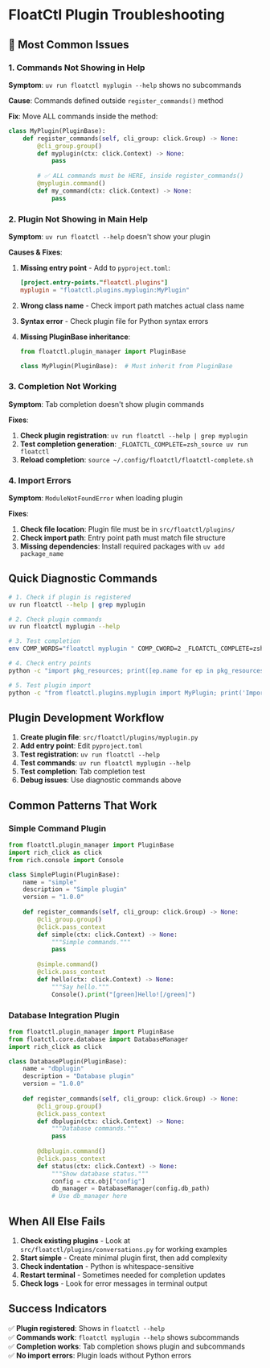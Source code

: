 # FloatCtl Plugin Troubleshooting

## 🚨 Most Common Issues

### 1. Commands Not Showing in Help

**Symptom**: `uv run floatctl myplugin --help` shows no subcommands

**Cause**: Commands defined outside `register_commands()` method

**Fix**: Move ALL commands inside the method:

```python
class MyPlugin(PluginBase):
    def register_commands(self, cli_group: click.Group) -> None:
        @cli_group.group()
        def myplugin(ctx: click.Context) -> None:
            pass
        
        # ✅ ALL commands must be HERE, inside register_commands()
        @myplugin.command()
        def my_command(ctx: click.Context) -> None:
            pass
```

### 2. Plugin Not Showing in Main Help

**Symptom**: `uv run floatctl --help` doesn't show your plugin

**Causes & Fixes**:

1. **Missing entry point** - Add to `pyproject.toml`:
   ```toml
   [project.entry-points."floatctl.plugins"]
   myplugin = "floatctl.plugins.myplugin:MyPlugin"
   ```

2. **Wrong class name** - Check import path matches actual class name

3. **Syntax error** - Check plugin file for Python syntax errors

4. **Missing PluginBase inheritance**:
   ```python
   from floatctl.plugin_manager import PluginBase
   
   class MyPlugin(PluginBase):  # Must inherit from PluginBase
   ```

### 3. Completion Not Working

**Symptom**: Tab completion doesn't show plugin commands

**Fixes**:

1. **Check plugin registration**: `uv run floatctl --help | grep myplugin`
2. **Test completion generation**: `_FLOATCTL_COMPLETE=zsh_source uv run floatctl`
3. **Reload completion**: `source ~/.config/floatctl/floatctl-complete.sh`

### 4. Import Errors

**Symptom**: `ModuleNotFoundError` when loading plugin

**Fixes**:

1. **Check file location**: Plugin file must be in `src/floatctl/plugins/`
2. **Check import path**: Entry point path must match file structure
3. **Missing dependencies**: Install required packages with `uv add package_name`

## Quick Diagnostic Commands

```bash
# 1. Check if plugin is registered
uv run floatctl --help | grep myplugin

# 2. Check plugin commands
uv run floatctl myplugin --help

# 3. Test completion
env COMP_WORDS="floatctl myplugin " COMP_CWORD=2 _FLOATCTL_COMPLETE=zsh_complete uv run floatctl

# 4. Check entry points
python -c "import pkg_resources; print([ep.name for ep in pkg_resources.iter_entry_points('floatctl.plugins')])"

# 5. Test plugin import
python -c "from floatctl.plugins.myplugin import MyPlugin; print('Import successful')"
```

## Plugin Development Workflow

1. **Create plugin file**: `src/floatctl/plugins/myplugin.py`
2. **Add entry point**: Edit `pyproject.toml`
3. **Test registration**: `uv run floatctl --help`
4. **Test commands**: `uv run floatctl myplugin --help`
5. **Test completion**: Tab completion test
6. **Debug issues**: Use diagnostic commands above

## Common Patterns That Work

### Simple Command Plugin
```python
from floatctl.plugin_manager import PluginBase
import rich_click as click
from rich.console import Console

class SimplePlugin(PluginBase):
    name = "simple"
    description = "Simple plugin"
    version = "1.0.0"
    
    def register_commands(self, cli_group: click.Group) -> None:
        @cli_group.group()
        @click.pass_context
        def simple(ctx: click.Context) -> None:
            """Simple commands."""
            pass
        
        @simple.command()
        @click.pass_context
        def hello(ctx: click.Context) -> None:
            """Say hello."""
            Console().print("[green]Hello![/green]")
```

### Database Integration Plugin
```python
from floatctl.plugin_manager import PluginBase
from floatctl.core.database import DatabaseManager
import rich_click as click

class DatabasePlugin(PluginBase):
    name = "dbplugin"
    description = "Database plugin"
    version = "1.0.0"
    
    def register_commands(self, cli_group: click.Group) -> None:
        @cli_group.group()
        @click.pass_context
        def dbplugin(ctx: click.Context) -> None:
            """Database commands."""
            pass
        
        @dbplugin.command()
        @click.pass_context
        def status(ctx: click.Context) -> None:
            """Show database status."""
            config = ctx.obj["config"]
            db_manager = DatabaseManager(config.db_path)
            # Use db_manager here
```

## When All Else Fails

1. **Check existing plugins** - Look at `src/floatctl/plugins/conversations.py` for working examples
2. **Start simple** - Create minimal plugin first, then add complexity
3. **Check indentation** - Python is whitespace-sensitive
4. **Restart terminal** - Sometimes needed for completion updates
5. **Check logs** - Look for error messages in terminal output

## Success Indicators

✅ **Plugin registered**: Shows in `floatctl --help`  
✅ **Commands work**: `floatctl myplugin --help` shows subcommands  
✅ **Completion works**: Tab completion shows plugin and subcommands  
✅ **No import errors**: Plugin loads without Python errors